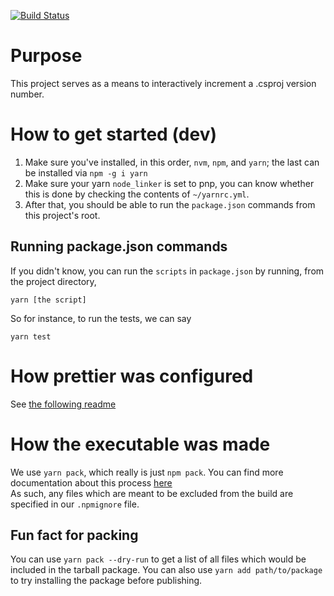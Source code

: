 [![Build Status](https://dev.azure.com/jacquespamiot/version-incrementor/_apis/build/status/Jacques-Philippe.vInc?branchName=azure-pipelines)](https://dev.azure.com/jacquespamiot/version-incrementor/_build/latest?definitionId=2&branchName=azure-pipelines)

# Purpose

This project serves as a means to interactively increment a .csproj version number.

# How to get started (dev)

1. Make sure you've installed, in this order, `nvm`, `npm`, and `yarn`; the last can be installed via `npm -g i yarn`
1. Make sure your yarn `node_linker` is set to pnp, you can know whether this is done by checking the contents of `~/yarnrc.yml`.
1. After that, you should be able to run the `package.json` commands from this project's root.

## Running package.json commands

If you didn't know, you can run the `scripts` in `package.json` by running, from the project directory,

```
yarn [the script]
```

So for instance, to run the tests, we can say

```
yarn test
```

# How prettier was configured

See [the following readme](https://classic.yarnpkg.com/en/package/lint-staged)

# How the executable was made

We use `yarn pack`, which really is just `npm pack`. You can find more documentation about this process [here](https://docs.npmjs.com/cli/v8/using-npm/developers#what-is-a-package)  
As such, any files which are meant to be excluded from the build are specified in our `.npmignore` file.

## Fun fact for packing

You can use `yarn pack --dry-run` to get a list of all files which would be included in the tarball package. You can also use `yarn add path/to/package` to try installing the package before publishing.
